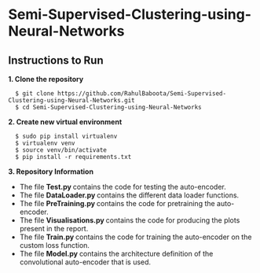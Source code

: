 # Semi-Supervised-Clustering-using-Neural-Networks

## Instructions to Run

**1. Clone the repository**
      
      $ git clone https://github.com/RahulBaboota/Semi-Supervised-Clustering-using-Neural-Networks.git
      $ cd Semi-Supervised-Clustering-using-Neural-Networks
      
**2. Create new virtual environment**

      $ sudo pip install virtualenv
      $ virtualenv venv
      $ source venv/bin/activate
      $ pip install -r requirements.txt
      
**3. Repository Information**

<ul>
    <li> The file <b> Test.py </b> contains the code for testing the auto-encoder. </li>
    <li> The file <b> DataLoader.py </b> contains the different data loader functions. </li>
    <li> The file <b> PreTraining.py </b> contains the code for pretraining the auto-encoder.</li>
    <li> The file <b> Visualisations.py </b> contains the code for producing the plots present in the report. </li>
    <li> The file <b> Train.py </b> contains the code for training the auto-encoder on the custom loss function. </li>
    <li> The file <b> Model.py </b> contains the architecture definition of the convolutional auto-encoder that is used.       </li>

